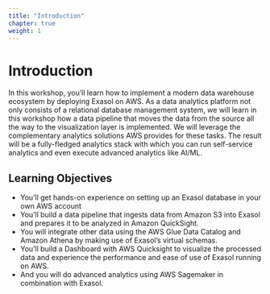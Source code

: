 ```yaml
---
title: "Introduction"
chapter: true
weight: 1
---
```


# Introduction

In this workshop, you’ll learn how to implement a modern data warehouse ecosystem by deploying Exasol on AWS. As a data analytics platform not only consists of a relational database management system, we will learn in this workshop how a data pipeline that moves the data from the source all the way to the visualization layer is implemented. We will leverage the complementary analytics solutions AWS provides for these tasks. The result will be a fully-fledged analytics stack with which you can run self-service analytics and even execute advanced analytics like AI/ML.

## Learning Objectives <!-- MODIFY THIS SUBHEADING -->



-	You’ll get hands-on experience on setting up an Exasol database in your own AWS account
-	You’ll build a data pipeline that ingests data from Amazon S3 into Exasol and prepares it to be analyzed in Amazon QuickSight.
-	You will integrate other data using the AWS Glue Data Catalog and Amazon Athena by making use of Exasol’s virtual schemas. 
-	You’ll build a Dashboard with AWS Quicksight to visualize the processed data and experience the performance and ease of use of Exasol running on AWS.
-	And you will do advanced analytics using AWS Sagemaker in combination with Exasol.


